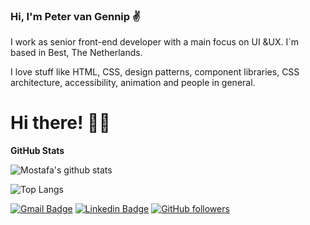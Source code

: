 ### Hi, I'm Peter van Gennip ✌️

I work as senior front-end developer with a main focus on UI &UX. I´m based in Best, The Netherlands.

I love stuff like HTML, CSS, design patterns, component libraries, CSS architecture, accessibility, animation and people in general.




# Hi there! 👋🏻


**GitHub Stats**

![Mostafa's github stats](https://github-readme-stats.vercel.app/api?username=petervangennip&count_private=true&show_icons=true)

![Top Langs](https://github-readme-stats.vercel.app/api/top-langs/?username=petervangennip&layout=compact)

[![Gmail Badge](https://img.shields.io/badge/-petervangennip@gmail.com-c14438?style=flat-square&logo=Gmail&logoColor=white&link=mailto:petervangennip@gmail.com)](mailto:mos.sameti@gmail.com) 
[![Linkedin Badge](https://img.shields.io/badge/-Peter%20van%20Gennip-blue?style=flat-square&logo=Linkedin&logoColor=white&link=https://www.linkedin.com/in/petervangennip/)](https://www.linkedin.com/in/mostafasameti/) 
[![GitHub followers](https://img.shields.io/github/followers/petervangennip?label=Follow&style=social)](https://github.com/petervangennip/?tab=follow) 
